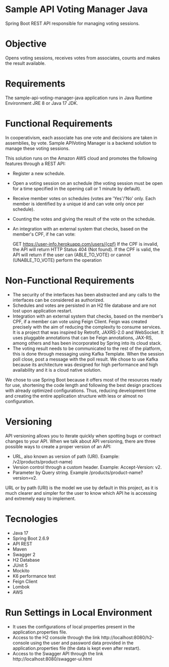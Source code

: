 # Sample API Voting Manager Java

Spring Boot REST API responsible for managing voting sessions.

# Objective

Opens voting sessions, receives votes from associates, counts and makes the result available.

# Requirements

The sample-api-voting-manager-java application runs in Java Runtime Environment JRE 8 or Java 17 JDK.

# Functional Requirements

In cooperativism, each associate has one vote and decisions are taken in assemblies, by vote. Sample APIVoting Manager is a backend solution to manage these voting sessions.

This solution runs on the Amazon AWS cloud and promotes the following features through a REST API:

- Register a new schedule.
- Open a voting session on an schedule (the voting session must be open for a time specified in the opening call or 1 minute by default).
- Receive member votes on schedules (votes are 'Yes'/'No' only. Each member is identified by a unique id and can vote only once per schedule).
- Counting the votes and giving the result of the vote on the schedule.
- An integration with an external system that checks, based on the member's CPF, if he can vote:

	GET https://user-info.herokuapp.com/users/{cpf}
	If the CPF is invalid, the API will return HTTP Status 404 (Not found).
	If the CPF is valid, the API will return if the user can (ABLE_TO_VOTE) or cannot (UNABLE_TO_VOTE) perform the operation

# Non-Functional Requirements

- The security of the interfaces has been abstracted and any calls to the interfaces can be considered as authorized.
- Schedules and votes are persisted in an H2 file database and are not lost upon application restart.
- Integration with an external system that checks, based on the member's CPF, if a member can vote using Feign Client. Feign was created precisely with the aim of reducing the complexity to consume services. It is a project that was inspired by Retrofit, JAXRS-2.0 and WebSocket. It uses pluggable annotations that can be Feign annotations, JAX-RS, among others and has been incorporated by Spring into its cloud stack.
- The voting result needs to be communicated to the rest of the platform, this is done through messaging using Kafka Template. When the session poll close, post a message with the poll result. We chose to use Kafka because its architecture was designed for high performance and high availability and it is a cloud native solution.

We chose to use Spring Boot because it offers most of the resources ready for use, shortening the code length and following the best design practices with already optimized configurations. Thus, reducing development time and creating the entire application structure with less or almost no configuration.

# Versioning

API versioning allows you to iterate quickly when spotting bugs or contract changes to your API.
When we talk about API versioning, there are three possible ways to create a proper version of an API:

- URL, also known as version of path (URI). Example: /v2/products/product-name)
- Version control through a custom header. Example: Accept-Version: v2.
- Parameter by Query string. Example /products/product-name?version=v2.

URL or by path (URI) is the model we use by default in this project, as it is much clearer and simpler for the user to know which API he is accessing and extremely easy to implement.

# Tecnologies

- Java 17
- Spring Boot 2.6.9
- API REST	
- Maven
- Swagger 2
- H2 Database
- JUnit 5
- Mockito
- K6 performance test
- Feign Client
- Lombok
- AWS

# Run Settings in Local Environment

- It uses the configurations of local properties present in the application.properties file.
- Access to the H2 console through the link http://localhost:8080/h2-console using the user and password data provided in the application.properties file (the data is kept even after restart).
- Access to the Swagger API through the link http://localhost:8080/swagger-ui.html
 
 
 
